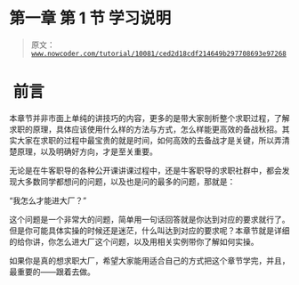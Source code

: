 # 第一章 第 1 节 学习说明

> 原文：[`www.nowcoder.com/tutorial/10081/ced2d18cdf214649b297708693e97268`](https://www.nowcoder.com/tutorial/10081/ced2d18cdf214649b297708693e97268)

#  前言

本章节并非市面上单纯的讲技巧的内容，更多的是带大家剖析整个求职过程，了解求职的原理，具体应该使用什么样的方法与方式，怎么样能更高效的备战秋招。其实大家在求职的过程中最宝贵的就是时间，如何高效的去备战才是关键，所以弄清楚原理，以及明确好方向，才是至关重要。

无论是在牛客职导的各种公开课讲课过程中，还是牛客职导的求职社群中，都会发现大多数同学都想问的问题，以及也是问的最多的问题，那就是：

“我怎么才能进大厂？”

这个问题是一个非常大的问题，简单用一句话回答就是你达到对应的要求就行了。但是你可能具体实操的时候还是迷茫，什么叫达到对应的要求呢？本章节就是详细的给你讲，你怎么进大厂这个问题，以及用相关实例带你了解如何实操。

如果你是真的想求职大厂，希望大家能用适合自己的方式把这个章节学完，并且，最重要的——跟着去做。